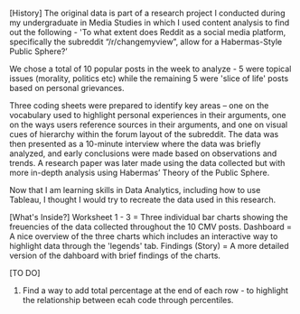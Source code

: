 [History]
The original data is part of a research project I conducted during my undergraduate in Media Studies in which I used content analysis to find out the following - 'To what extent does Reddit as a social media platform, specifically the subreddit “/r/changemyview”, allow for a Habermas-Style Public Sphere?’

We chose a total of 10 popular posts in the week to analyze - 5 were topical issues (morality, politics etc) while the remaining 5 were 'slice of life' posts based on personal grievances.

Three coding sheets were prepared to identify key areas – one on the vocabulary used to highlight personal experiences in their arguments, one on the ways users reference sources in their arguments, and one on visual cues of hierarchy within the forum layout of the subreddit. The data was then presented as a 10-minute interview where the data was briefly analyzed, and early conclusions were made based on observations and trends. A research paper was later made using the data collected but with more in-depth analysis using Habermas’ Theory of the Public Sphere.

Now that I am learning skills in Data Analytics, including how to use Tableau, I thought I would try to recreate the data used in this research.

[What's Inside?] 
Worksheet 1 - 3 = Three individual bar charts showing the freuencies of the data collected throughout the 10 CMV posts.
Dashboard =  A nice overview of the three charts which includes an interactive way to highlight data through the 'legends' tab.
Findings (Story) = A more detailed version of the dahboard with brief findings of the charts.

[TO DO] 
1) Find a way to add total percentage at the end of each row - to highlight the relationship between ecah code through percentiles.

